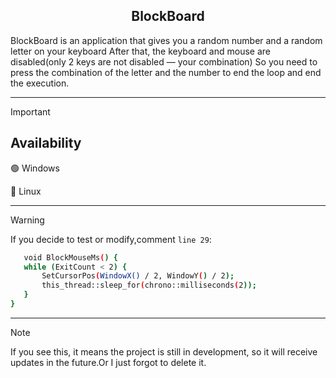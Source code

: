 <h2 align="center">BlockBoard</h2>

<p>BlockBoard is an application that gives you a random number and a random letter on your keyboard
After that, the keyboard and mouse are disabled(only 2 keys are not disabled — your combination)
So you need to press the combination of the letter and the number to end the loop and end the execution. 
</p>

---

> [!IMPORTANT]
> <h2>Availability</h2>
> 🟢 Windows
>
> 
> 🔴 Linux


----


> [!WARNING]  
> If you decide to test or modify,comment `line 29`:
> ```bash
>    void BlockMouseMs() {
>    while (ExitCount < 2) {
>        SetCursorPos(WindowX() / 2, WindowY() / 2); 
>        this_thread::sleep_for(chrono::milliseconds(2));
>    }
>}
> ```

  



---

> [!NOTE]
> If you see this, it means the project is still in development, so it will receive updates in the future.Or I just forgot to delete it.


